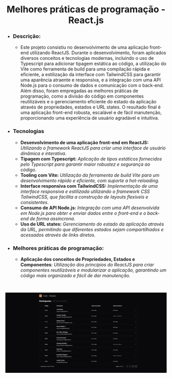 <h1 align="center">Melhores práticas de programação - React.js</h1>


- ### Descrição:
    - Este projeto consistiu no desenvolvimento de uma aplicação front-end utilizando ReactJS. Durante o desenvolvimento, foram aplicados diversos conceitos e tecnologias modernas, incluindo o uso de Typescript para adicionar tipagem estática ao código, a utilização do Vite como ferramenta de build para uma compilação rápida e eficiente, a estilização da interface com TailwindCSS para garantir uma aparência atraente e responsiva, e a integração com uma API Node.js para o consumo de dados e comunicação com o back-end. Além disso, foram empregadas as melhores práticas de programação, como a divisão do código em componentes reutilizáveis e o gerenciamento eficiente do estado da aplicação através de propriedades, estados e URL states. O resultado final é uma aplicação front-end robusta, escalável e de fácil manutenção, proporcionando uma experiência de usuário agradável e intuitiva.

- ### Tecnologias
    - **Desenvolvimento de uma aplicação front-end em ReactJS:** *Utilizando o framework ReactJS para criar uma interface de usuário dinâmica e interativa.*
    - **Tipagem com Typescript:** *Aplicação de tipos estáticos fornecidos pelo Typescript para garantir maior robustez e segurança ao código.*
    - **Tooling com Vite:** *Utilização da ferramenta de build Vite para um desenvolvimento rápido e eficiente, com suporte a hot-reloading.*
    - **Interface responsiva com TailwindCSS:** *Implementação de uma interface responsiva e estilizada utilizando o framework CSS TailwindCSS, que facilita a construção de layouts flexíveis e consistentes.*
    - **Consumo de API Node.js:** *Integração com uma API desenvolvida em Node.js para obter e enviar dados entre o front-end e o back-end de forma assíncrona.*
    - **Uso de URL states:** *Gerenciamento do estado da aplicação através da URL, permitindo que diferentes estados sejam compartilhados e acessados através de links diretos.*

- ### Melhores práticas de programação:
    - **Aplicação dos conceitos de Propriedades, Estados e Componentes**: *Utilização dos princípios do ReactJS para criar componentes reutilizáveis e modularizar a aplicação, garantindo um código mais organizado e fácil de dar manutenção.*


<br />

<div align="center">

![](/src/assets/Captura%20de%20tela%202024-04-08%20110439.png)

</div>
